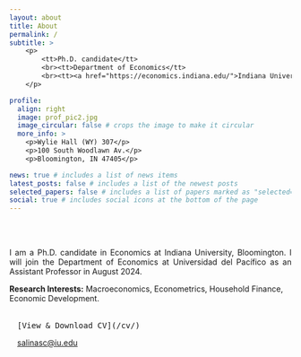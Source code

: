 ```yaml
---
layout: about
title: About
permalink: /
subtitle: >
    <p>
        <tt>Ph.D. candidate</tt>
        <br><tt>Department of Economics</tt>
        <br><tt><a href="https://economics.indiana.edu/">Indiana University</a></tt>
    </p>

profile:
  align: right
  image: prof_pic2.jpg
  image_circular: false # crops the image to make it circular
  more_info: >
    <p>Wylie Hall (WY) 307</p>
    <p>100 South Woodlawn Av.</p>
    <p>Bloomington, IN 47405</p>

news: true # includes a list of news items
latest_posts: false # includes a list of the newest posts
selected_papers: false # includes a list of papers marked as "selected={true}"
social: true # includes social icons at the bottom of the page
---
```



<br>
<br>
<p align="justify">
I am a Ph.D. candidate in Economics at Indiana University, Bloomington. I will join the Department of Economics at Universidad del Pacífico as an Assistant Professor in August 2024. 
</p>


<strong>Research Interests:</strong> Macroeconomics, Econometrics, Household Finance, Economic Development.

<br>
<i class="fas fa-download"></i>&#8195;<tt>[View & Download CV](/cv/)</tt>

<p><i class="fas fa-envelope"></i>&#8195;<a href="mailto:salinasc@iu.edu">salinasc@iu.edu</a></p>
